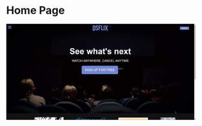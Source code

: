 # Home Page
![Home Page 1](https://github.com/KostasXikis/dsflix/blob/master/Demo%20Gifs/HomePage%202.gif)

